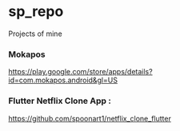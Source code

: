 # sp_repo
Projects of mine

### Mokapos
https://play.google.com/store/apps/details?id=com.mokapos.android&gl=US

### Flutter Netflix Clone App : 
https://github.com/spoonart1/netflix_clone_flutter
